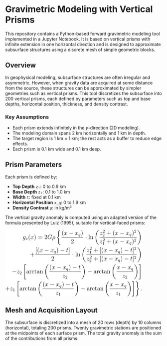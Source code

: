 # Gravimetric Modeling with Vertical Prisms

This repository contains a Python-based forward gravimetric modeling tool implemented in a Jupyter Notebook. It is based on vertical prisms with infinite extension in one horizontal direction and is designed to approximate subsurface structures using a discrete mesh of simple geometric blocks.

## Overview

In geophysical modeling, subsurface structures are often irregular and asymmetric. However, when gravity data are acquired at some distance from the source, these structures can be approximated by simpler geometries such as vertical prisms. This tool discretizes the subsurface into 200 vertical prisms, each defined by parameters such as top and base depths, horizontal position, thickness, and density contrast.

### Key Assumptions

- Each prism extends infinitely in the *y*-direction (2D modeling).
- The modeling domain spans 2 km horizontally and 1 km in depth.
- The target region is 1 km × 1 km; the rest acts as a buffer to reduce edge effects.
- Each prism is 0.1 km wide and 0.1 km deep.

## Prism Parameters

Each prism is defined by:

- **Top Depth** `z₁`: 0 to 0.9 km  
- **Base Depth** `z₂`: 0.1 to 1.0 km  
- **Width** `t`: fixed at 0.1 km  
- **Horizontal Position** `x_q`: 0 to 1.9 km  
- **Density Contrast** `ρ`: in kg/m³  

The vertical gravity anomaly is computed using an adapted version of the formula presented by Luiz (1995), suitable for vertical-faced prisms:

![Gravimetric Equation](Figures/gravity_equation.png)

## Mesh and Acquisition Layout

The subsurface is discretized into a mesh of 20 rows (depth) by 10 columns (horizontal), totaling 200 prisms. Twenty gravimetric stations are positioned at the midpoints of each surface prism. The total gravity anomaly is the sum of the contributions from all prisms:


